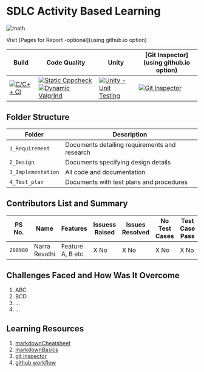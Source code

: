 # SDLC Activity Based Learning
![math](https://user-images.githubusercontent.com/80764179/114262836-d25db980-99ff-11eb-8e60-7894a6e0a0b4.jpg)

Visit [Pages for Report -optional](using github.io option)

Build | Code Quality | Unity | [Git Inspector](using github.io option)
------|----------|-------|--------------
[![C/C++ CI](https://github.com/260980/Mini-Project/actions/workflows/c-cpp.yml/badge.svg)](https://github.com/260980/Mini-Project/actions/workflows/c-cpp.yml) | [![Static Cppcheck](https://github.com/260980/Mini-Project/actions/workflows/cppcheck.yml/badge.svg)](https://github.com/260980/Mini-Project/actions/workflows/cppcheck.yml) [![Dynamic Valgrind](https://github.com/260980/Mini-Project/actions/workflows/CodeQuality_Dynamic.yml/badge.svg)](https://github.com/260980/Mini-Project/actions/workflows/CodeQuality_Dynamic.yml)| [![Unity - Unit Testing](https://github.com/260980/Mini-Project/actions/workflows/unity.yml/badge.svg)](https://github.com/260980/Mini-Project/actions/workflows/unity.yml)| [![Git Inspector](https://github.com/260980/Mini-Project/actions/workflows/gitinspector.yml/badge.svg)](https://github.com/260980/Mini-Project/actions/workflows/gitinspector.yml)


## Folder Structure
Folder             | Description
-------------------| -----------------------------------------
`1_Requirement`   | Documents detailing requirements and research
`2_Design`         | Documents specifying design details
`3_Implementation` | All code and documentation
`4_Test_plan`      | Documents with test plans and procedures

## Contributors List and Summary

PS No. |  Name   |    Features    | Issuess Raised |Issues Resolved|No Test Cases|Test Case Pass
-------|---------|----------------|----------------|---------------|-------------|--------------
`260980` | Narra Revathi  | Feature A, B etc    | X No     | X No   |X No   |X No         

## Challenges Faced and How Was It Overcome

1. ABC
2. BCD
3. ...
4. ...

## Learning Resources
1. [markdownCheatsheet](https://github.com/adam-p/markdown-here/wiki/Markdown-Cheatsheet)
2. [markdownBasics](https://guides.github.com/features/mastering-markdown/)
3. [git inspector](https://github.com/ejwa/gitinspector.git)
4. [github workflow](https://docs.github.com/en/actions/learn-github-action)
